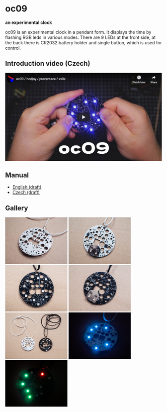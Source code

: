 # oc09

**an experimental clock**

oc09 is an experimental clock in a pendant form. It displays the time by flashing RGB leds in various modes. There are 9 LEDs at the front side, at the back there is CR2032 battery holder and single button, which is used for control.

## Introduction video (Czech)

[![Video introduction](https://github.com/xx0x/oc09/raw/master/docs/oc09_video_cz.jpg)](http://www.youtube.com/watch?v=-uLJIxHrO9M "Video introduction")

## Manual

* [English (draft)](https://github.com/xx0x/oc09/raw/master/manuals/oc09-manual-draft-en.pdf)
* [Czech (draft)](https://github.com/xx0x/oc09/raw/master/manuals/oc09-manual-draft-cs.pdf)

## Gallery

<img src="https://github.com/xx0x/oc09/raw/master/docs/oc09-promo-karton-003.jpg" width="200" /> <img src="https://github.com/xx0x/oc09/raw/master/docs/oc09-promo-karton-006.jpg" width="200" /> <img src="https://github.com/xx0x/oc09/raw/master/docs/oc09-promo-karton-004.jpg" width="200" /> <img src="https://github.com/xx0x/oc09/raw/master/docs/oc09-promo-karton-005.jpg" width="200" /> <img src="https://github.com/xx0x/oc09/raw/master/docs/oc09-promo-karton-002.jpg" width="200" /> <img src="https://github.com/xx0x/oc09/raw/master/docs/oc09-promo-karton-009.jpg" width="200" /> <img src="https://github.com/xx0x/oc09/raw/master/docs/oc09-promo-karton-010.jpg" width="200" />
